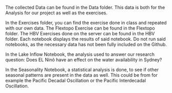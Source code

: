 The collected Data can be found in the Data folder. This data is both for the Analysis for our project as well as the exercises.

In the Exercises folder, you can find the exercise done in class and repeated with our own data.
The Flextopo Exercise can be found in the Flextopo folder.
The HBV Exercises done on the server can be found in the HBV folder. Each notebook displays the results of said notebook. Do not run said notebooks, as the necessary data has not been fully included on the Github.

In the Lake Inflow Notebook, the analysis used to answer our research question: Does EL Ninõ have an effect on the water availability in Sydney?

In the Seasonality Notebook, a statistical analysis is done, to see if other seasonal patterns are present in the data as well. This could be from for example the Pacific Decadal Oscillation or the Pacific Interdecadal Oscillation.
